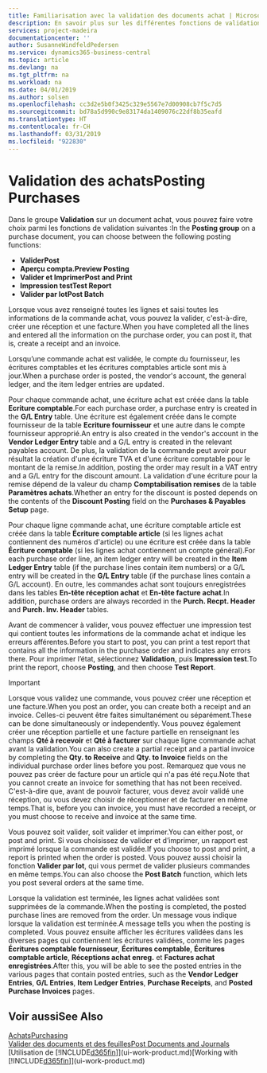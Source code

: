 ```yaml
---
title: Familiarisation avec la validation des documents achat | Microsoft Docs
description: En savoir plus sur les différentes fonctions de validation pour valider des documents achat.
services: project-madeira
documentationcenter: ''
author: SusanneWindfeldPedersen
ms.service: dynamics365-business-central
ms.topic: article
ms.devlang: na
ms.tgt_pltfrm: na
ms.workload: na
ms.date: 04/01/2019
ms.author: solsen
ms.openlocfilehash: cc3d2e5b0f3425c329e5567e7d00908cb7f5c7d5
ms.sourcegitcommit: bd78a5d990c9e83174da1409076c22df8b35eafd
ms.translationtype: HT
ms.contentlocale: fr-CH
ms.lasthandoff: 03/31/2019
ms.locfileid: "922830"
---
```

# <a name="posting-purchases"></a><span data-ttu-id="36d0a-103">Validation des achats</span><span class="sxs-lookup"><span data-stu-id="36d0a-103">Posting Purchases</span></span>
<span data-ttu-id="36d0a-104">Dans le groupe **Validation** sur un document achat, vous pouvez faire votre choix parmi les fonctions de validation suivantes :</span><span class="sxs-lookup"><span data-stu-id="36d0a-104">In the **Posting group** on a purchase document, you can choose between the following posting functions:</span></span>

* <span data-ttu-id="36d0a-105">**Valider**</span><span class="sxs-lookup"><span data-stu-id="36d0a-105">**Post**</span></span>
* <span data-ttu-id="36d0a-106">**Aperçu compta.**</span><span class="sxs-lookup"><span data-stu-id="36d0a-106">**Preview Posting**</span></span>
* <span data-ttu-id="36d0a-107">**Valider et Imprimer**</span><span class="sxs-lookup"><span data-stu-id="36d0a-107">**Post and Print**</span></span>
* <span data-ttu-id="36d0a-108">**Impression test**</span><span class="sxs-lookup"><span data-stu-id="36d0a-108">**Test Report**</span></span>
* <span data-ttu-id="36d0a-109">**Valider par lot**</span><span class="sxs-lookup"><span data-stu-id="36d0a-109">**Post Batch**</span></span>

<span data-ttu-id="36d0a-110">Lorsque vous avez renseigné toutes les lignes et saisi toutes les informations de la commande achat, vous pouvez la valider, c'est-à-dire, créer une réception et une facture.</span><span class="sxs-lookup"><span data-stu-id="36d0a-110">When you have completed all the lines and entered all the information on the purchase order, you can post it, that is, create a receipt and an invoice.</span></span>

<span data-ttu-id="36d0a-111">Lorsqu’une commande achat est validée, le compte du fournisseur, les écritures comptables et les écritures comptables article sont mis à jour.</span><span class="sxs-lookup"><span data-stu-id="36d0a-111">When a purchase order is posted, the vendor's account, the general ledger, and the item ledger entries are updated.</span></span>

<span data-ttu-id="36d0a-112">Pour chaque commande achat, une écriture achat est créée dans la table **Ecriture comptable**.</span><span class="sxs-lookup"><span data-stu-id="36d0a-112">For each purchase order, a purchase entry is created in the **G/L Entry** table.</span></span> <span data-ttu-id="36d0a-113">Une écriture est également créée dans le compte fournisseur de la table **Ecriture fournisseur** et une autre dans le compte fournisseur approprié.</span><span class="sxs-lookup"><span data-stu-id="36d0a-113">An entry is also created in the vendor's account in the **Vendor Ledger Entry** table and a G/L entry is created in the relevant payables account.</span></span> <span data-ttu-id="36d0a-114">De plus, la validation de la commande peut avoir pour résultat la création d'une écriture TVA et d'une écriture comptable pour le montant de la remise.</span><span class="sxs-lookup"><span data-stu-id="36d0a-114">In addition, posting the order may result in a VAT entry and a G/L entry for the discount amount.</span></span> <span data-ttu-id="36d0a-115">La validation d'une écriture pour la remise dépend de la valeur du champ **Comptabilisation remises** de la table **Paramètres achats**.</span><span class="sxs-lookup"><span data-stu-id="36d0a-115">Whether an entry for the discount is posted depends on the contents of the **Discount Posting** field on the **Purchases & Payables Setup** page.</span></span>

<span data-ttu-id="36d0a-116">Pour chaque ligne commande achat, une écriture comptable article est créée dans la table **Écriture comptable article** (si les lignes achat contiennent des numéros d'article) ou une écriture est créée dans la table **Écriture comptable** (si les lignes achat contiennent un compte général).</span><span class="sxs-lookup"><span data-stu-id="36d0a-116">For each purchase order line, an item ledger entry will be created in the **Item Ledger Entry** table (if the purchase lines contain item numbers) or a G/L entry will be created in the **G/L Entry** table (if the purchase lines contain a G/L account).</span></span> <span data-ttu-id="36d0a-117">En outre, les commandes achat sont toujours enregistrées dans les tables **En-tête réception achat** et **En-tête facture achat**.</span><span class="sxs-lookup"><span data-stu-id="36d0a-117">In addition, purchase orders are always recorded in the **Purch. Recpt. Header** and **Purch. Inv. Header** tables.</span></span>

<span data-ttu-id="36d0a-118">Avant de commencer à valider, vous pouvez effectuer une impression test qui contient toutes les informations de la commande achat et indique les erreurs afférentes.</span><span class="sxs-lookup"><span data-stu-id="36d0a-118">Before you start to post, you can print a test report that contains all the information in the purchase order and indicates any errors there.</span></span> <span data-ttu-id="36d0a-119">Pour imprimer l’état, sélectionnez **Validation**, puis **Impression test**.</span><span class="sxs-lookup"><span data-stu-id="36d0a-119">To print the report, choose **Posting**, and then choose **Test Report**.</span></span>

> [!IMPORTANT]  
>   <span data-ttu-id="36d0a-120">Lorsque vous validez une commande, vous pouvez créer une réception et une facture.</span><span class="sxs-lookup"><span data-stu-id="36d0a-120">When you post an order, you can create both a receipt and an invoice.</span></span> <span data-ttu-id="36d0a-121">Celles-ci peuvent être faites simultanément ou séparément.</span><span class="sxs-lookup"><span data-stu-id="36d0a-121">These can be done simultaneously or independently.</span></span> <span data-ttu-id="36d0a-122">Vous pouvez également créer une réception partielle et une facture partielle en renseignant les champs **Qté à recevoir** et **Qté à facturer** sur chaque ligne commande achat avant la validation.</span><span class="sxs-lookup"><span data-stu-id="36d0a-122">You can also create a partial receipt and a partial invoice by completing the **Qty. to Receive** and **Qty. to Invoice** fields on the individual purchase order lines before you post.</span></span> <span data-ttu-id="36d0a-123">Remarquez que vous ne pouvez pas créer de facture pour un article qui n'a pas été reçu.</span><span class="sxs-lookup"><span data-stu-id="36d0a-123">Note that you cannot create an invoice for something that has not been received.</span></span> <span data-ttu-id="36d0a-124">C'est-à-dire que, avant de pouvoir facturer, vous devez avoir validé une réception, ou vous devez choisir de réceptionner et de facturer en même temps.</span><span class="sxs-lookup"><span data-stu-id="36d0a-124">That is, before you can invoice, you must have recorded a receipt, or you must choose to receive and invoice at the same time.</span></span>

<span data-ttu-id="36d0a-125">Vous pouvez soit valider, soit valider et imprimer.</span><span class="sxs-lookup"><span data-stu-id="36d0a-125">You can either post, or post and print.</span></span> <span data-ttu-id="36d0a-126">Si vous choisissez de valider et d’imprimer, un rapport est imprimé lorsque la commande est validée.</span><span class="sxs-lookup"><span data-stu-id="36d0a-126">If you choose to post and print, a report is printed when the order is posted.</span></span> <span data-ttu-id="36d0a-127">Vous pouvez aussi choisir la fonction **Valider par lot**, qui vous permet de valider plusieurs commandes en même temps.</span><span class="sxs-lookup"><span data-stu-id="36d0a-127">You can also choose the **Post Batch** function, which lets you post several orders at the same time.</span></span>

<span data-ttu-id="36d0a-128">Lorsque la validation est terminée, les lignes achat validées sont supprimées de la commande.</span><span class="sxs-lookup"><span data-stu-id="36d0a-128">When the posting is completed, the posted purchase lines are removed from the order.</span></span> <span data-ttu-id="36d0a-129">Un message vous indique lorsque la validation est terminée.</span><span class="sxs-lookup"><span data-stu-id="36d0a-129">A message tells you when the posting is completed.</span></span> <span data-ttu-id="36d0a-130">Vous pouvez ensuite afficher les écritures validées dans les diverses pages qui contiennent les écritures validées, comme les pages **Écritures comptable fournisseur**, **Écritures comptable**, **Écritures comptable article**, **Réceptions achat enreg.** et **Factures achat enregistrées**.</span><span class="sxs-lookup"><span data-stu-id="36d0a-130">After this, you will be able to see the posted entries in the various pages that contain posted entries, such as the **Vendor Ledger Entries**, **G/L Entries**, **Item Ledger Entries**, **Purchase Receipts**, and **Posted Purchase Invoices** pages.</span></span>

## <a name="see-also"></a><span data-ttu-id="36d0a-131">Voir aussi</span><span class="sxs-lookup"><span data-stu-id="36d0a-131">See Also</span></span>
[<span data-ttu-id="36d0a-132">Achats</span><span class="sxs-lookup"><span data-stu-id="36d0a-132">Purchasing</span></span>](purchasing-manage-purchasing.md)  
[<span data-ttu-id="36d0a-133">Valider des documents et des feuilles</span><span class="sxs-lookup"><span data-stu-id="36d0a-133">Post Documents and Journals</span></span>](ui-post-documents-journals.md)  
<span data-ttu-id="36d0a-134">[Utilisation de [!INCLUDE[d365fin](includes/d365fin_md.md)]](ui-work-product.md)</span><span class="sxs-lookup"><span data-stu-id="36d0a-134">[Working with [!INCLUDE[d365fin](includes/d365fin_md.md)]](ui-work-product.md)</span></span>

